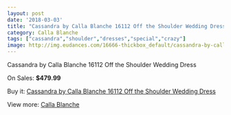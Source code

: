 ```yaml
---
layout: post
date: '2018-03-03'
title: "Cassandra by Calla Blanche 16112 Off the Shoulder Wedding Dress"
category: Calla Blanche
tags: ["cassandra","shoulder","dresses","special","crazy"]
image: http://img.eudances.com/16666-thickbox_default/cassandra-by-calla-blanche-16112-off-the-shoulder-wedding-dress.jpg
---
```

Cassandra by Calla Blanche 16112 Off the Shoulder Wedding Dress

On Sales: **$479.99**
<a href="https://www.eudances.com/en/calla-blanche/4898-cassandra-by-calla-blanche-16112-off-the-shoulder-wedding-dress.html"><amp-img layout="responsive" width="600" height="600" src="//img.eudances.com/16666-thickbox_default/cassandra-by-calla-blanche-16112-off-the-shoulder-wedding-dress.jpg" alt="Cassandra by Calla Blanche 16112 Off the Shoulder Wedding Dress 0" /></a>
<a href="https://www.eudances.com/en/calla-blanche/4898-cassandra-by-calla-blanche-16112-off-the-shoulder-wedding-dress.html"><amp-img layout="responsive" width="600" height="600" src="//img.eudances.com/16669-thickbox_default/cassandra-by-calla-blanche-16112-off-the-shoulder-wedding-dress.jpg" alt="Cassandra by Calla Blanche 16112 Off the Shoulder Wedding Dress 1" /></a>
<a href="https://www.eudances.com/en/calla-blanche/4898-cassandra-by-calla-blanche-16112-off-the-shoulder-wedding-dress.html"><amp-img layout="responsive" width="600" height="600" src="//img.eudances.com/16668-thickbox_default/cassandra-by-calla-blanche-16112-off-the-shoulder-wedding-dress.jpg" alt="Cassandra by Calla Blanche 16112 Off the Shoulder Wedding Dress 2" /></a>
<a href="https://www.eudances.com/en/calla-blanche/4898-cassandra-by-calla-blanche-16112-off-the-shoulder-wedding-dress.html"><amp-img layout="responsive" width="600" height="600" src="//img.eudances.com/16667-thickbox_default/cassandra-by-calla-blanche-16112-off-the-shoulder-wedding-dress.jpg" alt="Cassandra by Calla Blanche 16112 Off the Shoulder Wedding Dress 3" /></a>

Buy it: [Cassandra by Calla Blanche 16112 Off the Shoulder Wedding Dress](https://www.eudances.com/en/calla-blanche/4898-cassandra-by-calla-blanche-16112-off-the-shoulder-wedding-dress.html "Cassandra by Calla Blanche 16112 Off the Shoulder Wedding Dress")

View more: [Calla Blanche](https://www.eudances.com/en/91-calla-blanche "Calla Blanche")